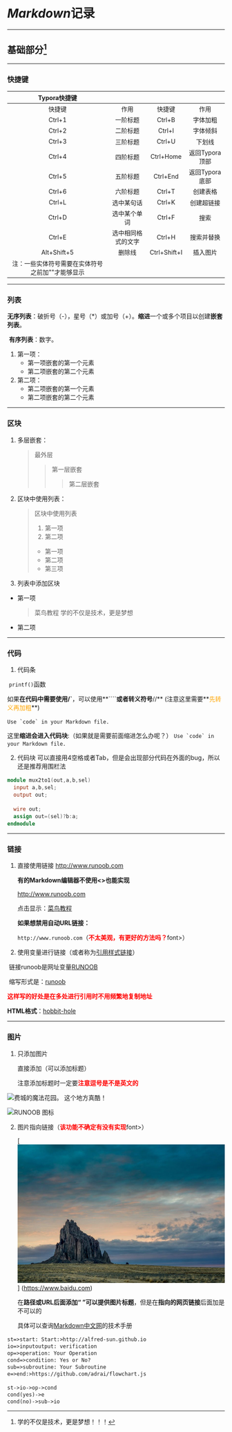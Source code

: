 # *Markdown*记录

---

## 基础部分[^菜鸟教程]

[^菜鸟教程]: 学的不仅是技术，更是梦想！！！

---

### 快捷键

| Typora快捷键                                     |                    |              |                |
|:--------------------------------------------------:|:--------------------:|:--------------:|:----------------:|
| 快捷键                                           | 作用               | 快捷键       | 作用           |
| Ctrl+1                                           | 一阶标题           | Ctrl+B       | 字体加粗       |
| Ctrl+2                                           | 二阶标题           | Ctrl+I       | 字体倾斜       |
| Ctrl+3                                           | 三阶标题           | Ctrl+U       | 下划线         |
| Ctrl+4                                           | 四阶标题           | Ctrl+Home    | 返回Typora顶部 |
| Ctrl+5                                           | 五阶标题           | Ctrl+End     | 返回Typora底部 |
| Ctrl+6                                           | 六阶标题           | Ctrl+T       | 创建表格       |
| Ctrl+L                                           | 选中某句话         | Ctrl+K       | 创建超链接     |
| Ctrl+D                                           | 选中某个单词       | Ctrl+F       | 搜索           |
| Ctrl+E                                           | 选中相同格式的文字 | Ctrl+H       | 搜索并替换     |
| Alt+Shift+5                                      | 删除线             | Ctrl+Shift+I | 插入图片       |
| 注：一些实体符号需要在实体符号之前加""才能够显示 |                    |              |                |




---

### 列表

​	**无序列表**：破折号（-），星号（*）或加号（+）。**缩进**一个或多个项目以创建**嵌套列表**。

​	**有序列表**：数字。

1. 第一项：
    - 第一项嵌套的第一个元素
    - 第二项嵌套的第二个元素
2. 第二项：
    - 第二项嵌套的第一个元素
    - 第二项嵌套的第二个元素

---

### 区块  

1. 多层嵌套：
   > 最外层
   > > 第一层嵌套
   > > > 第二层嵌套
1. 区块中使用列表：
	> 区块中使用列表
	> 1. 第一项
	> 2. 第二项
	> + 第一项
	> + 第二项
	> + 第三项
3. 列表中添加区块
* 第一项
	> 菜鸟教程
	> 学的不仅是技术，更是梦想
* 第二项

---

### 代码

1. 代码条

​	`printf()`函数

如果**在代码中需要使用/`**，可以使用**````**或者转义符号**//** (注意这里需要**<font color='orange'>先转义再加粗</font>**)

 ``Use `code` in your Markdown file.``

这里**缩进会进入代码块**:（如果就是需要前面缩进怎么办呢？）
 	``Use `code` in your Markdown file.``

2. 代码块
	可以直接用4空格或者Tab，但是会出现部分代码在外面的bug，所以还是推荐用围栏法
```verilog
module mux2to1(out,a,b,sel)
  input a,b,sel;
  output out;

  wire out;
  assign out=(sel)?b:a;
endmodule
```

---

### 链接

1. 直接使用链接
   <http://www.runoob.com>

   **有的Markdown编辑器不使用<>也能实现**
   
   http://www.runoob.com

	点击显示：[菜鸟教程](http://www.runoob.com "学的不仅是技术，更是梦想！！！")

	**如果想禁用自动URL链接：**

   `http://www.runoob.com`（<font color='red'>**不太美观，有更好的方法吗？**</font>font>）
2. 使用变量进行链接（或者称为[引用样式链接](http://markdown.p2hp.com/basic-syntax/#reference-style-links)）

​		链接runoob是网址变量[RUNOOB][runoob]

​		缩写形式是：[runoob][]

​		<font color='red'>**这样写的好处是在多处进行引用时不用频繁地复制地址**</font>

[runoob]:http://www.runoob.com/

​		**HTML格式**：<a href="https://en.wikipedia.org/wiki/Hobbit#Lifestyle" title="Hobbit lifestyles">hobbit-hole</a>

***

### 图片

1. 只添加图片

   直接添加（可以添加标题）
   
   注意添加标题时一定要<font color='red'>**注意逗号是不是英文的**</font>

![费城的魔法花园。 这个地方真酷！](https://d33wubrfki0l68.cloudfront.net/eab45e25bb79970178fab7a2d10cba0209372a59/94d9e/assets/images/philly-magic-garden.jpg "Philadelphia's Magic Gardens")



![RUNOOB 图标](http://static.runoob.com/images/runoob-logo.png "RUNOOB")

2. 图片指向链接（<font color='red'>**该功能不确定有没有实现**</font>font>）

   [![沙漠中的一块老石头](Markdown%E8%AE%B0%E5%BD%95.assets/shiprock.jpg "Shiprock, New Mexico by Beau Rogers")] (https://www.baidu.com)

	在**路径或URL后面添加“ ”**可以**提供图片标题**，但是在**指向的网页链接**后面加是不可以的
	
	
	
	具体可以查询[Markdown中文网](http://markdown.p2hp.com/basic-syntax/#linking-images "链接图像")的技术手册



```flow
st=>start: Start:>http://alfred-sun.github.io
io=>inputoutput: verification
op=>operation: Your Operation
cond=>condition: Yes or No?
sub=>subroutine: Your Subroutine
e=>end:>https://github.com/adrai/flowchart.js
 
st->io->op->cond
cond(yes)->e
cond(no)->sub->io
```
